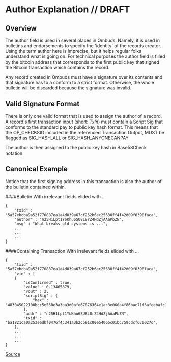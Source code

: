<!-- title: Author -->

Author Explanation // DRAFT
==================

Overview
--------
The author field is used in several places in Ombuds. 
Namely, it is used in bulletins and endorsements to specify the 'identity' of the records creator. 
Using the term author here is imprecise, but it helps regular folks understand what is going on.
For technical purposes the author field is filled by the bitcoin address that corresponds to the first public key that signed the Bitcoin transaction which contains the record.

Any record created in Ombuds must have a signature over its contents and that signature has to a conform to a strict format.
Otherwise, the whole bulletin will be discarded because the signature was invalid.


Valid Signature Format
----------------------

There is only one valid format that is used to assign the author of a record.
A record's first transaction input (short: *TxIn*) must contain a Script Sig that conforms to the standard pay to public key hash format.
This means that the OP_CHECKSIG included in the referenced Transaction Output, MUST be flagged as SIG_HASH_ALL or SIG_HASH_ANYONECANPAY

The author is then assigned to the public key hash in Base58Check notation.


Canonical Example
-----------------

Notice that the first signing address in this transaction is also the author of the bulletin contained within.

####Bulletin 
With irrelevant fields elided with ...

    {
        "txid" : "5a57ebcba9a52f770887ea1a4d039a67cf252b6ec25630ff4f42d09f0398faca",
        "author" : "n25H1Lpt1YbKhu6SU8L8rZ4HdZjAAaPbZN",
        "msg" : "What breaks old systems is ...",
        ...
        ...
        ...
    }
    
####Containing Transaction 
With irrelevant fields elided with ...

    {
        "txid" : "5a57ebcba9a52f770887ea1a4d039a67cf252b6ec25630ff4f42d09f0398faca",
        "vin" : [
        {
            "isConfirmed" : true,
            "value" : 0.13465879,
            "vout" : 2,
            "scriptSig" : {
                "hex" : "483045022100bcc5e560e3a3aa3d0afe67876364e1ac3e060a4f86bac71f3afeebafc9eee75202203a2f79d81fd297c9fe6bc237ffc88f2d702dfe0a7580def45b2550fbe7da38dd012103fef28f248fdb54b95cb8c27e4d2eceedc47d2f8f19fdc45d00f9ae8a7ec42fe3"
            },
            "addr" : "n25H1Lpt1YbKhu6SU8L8rZ4HdZjAAaPbZN",
            "txid" : "ba1821ca0a253e6dbf0476f4c341a3b2c591c00e54065c01bc759cdcf630027d",
        },
        ...
        ...
        ...
    }
[Source](https://testnet.blockexplorer.com/api/tx/5a57ebcba9a52f770887ea1a4d039a67cf252b6ec25630ff4f42d09f0398faca)

